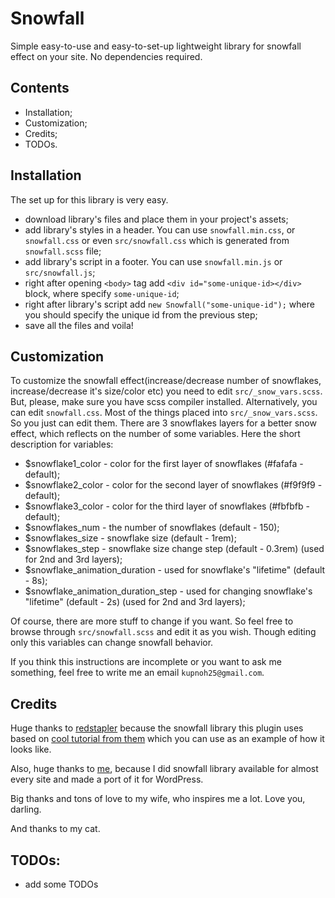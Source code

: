 # Snowfall

Simple easy-to-use and easy-to-set-up lightweight library for snowfall effect on your site. No dependencies required.

## Contents
- Installation;
- Customization;
- Credits;
- TODOs.

## Installation
The set up for this library is very easy.
- download library's files and place them in your project's assets;
- add library's styles in a header. You can use `snowfall.min.css`, or `snowfall.css` or even `src/snowfall.css` which is generated from `snowfall.scss` file;
- add library's script in a footer. You can use `snowfall.min.js` or `src/snowfall.js`;
- right after opening `<body>` tag add `<div id="some-unique-id></div>` block, where specify `some-unique-id`;
- right after library's script add `new Snowfall("some-unique-id");` where you should specify the unique id from the previous step;
- save all the files and voila!

## Customization
To customize the snowfall effect(increase/decrease number of snowflakes, increase/decrease it's size/color etc) you need to edit `src/_snow_vars.scss`. But, please, make sure you have scss compiler installed. Alternatively, you can edit `snowfall.css`.
Most of the things placed into `src/_snow_vars.scss`. So you just can edit them.
There are 3 snowflakes layers for a better snow effect, which reflects on the number of some variables.
Here the short description for variables:
- $snowflake1_color - color for the first layer of snowflakes (#fafafa - default);
- $snowflake2_color - color for the second layer of snowflakes (#f9f9f9 - default);
- $snowflake3_color - color for the third layer of snowflakes (#fbfbfb - default);
- $snowflakes_num - the number of snowflakes (default - 150);
- $snowflakes_size - snowflake size (default - 1rem);
- $snowflakes_step - snowflake size change step (default - 0.3rem) (used for 2nd and 3rd layers);
- $snowflake_animation_duration - used for snowflake's "lifetime" (default - 8s);
- $snowflake_animation_duration_step - used for changing snowflake's "lifetime" (default - 2s) (used for 2nd and 3rd layers);

Of course, there are more stuff to change if you want. So feel free to browse through `src/snowfall.scss` and edit it as you wish. Though editing only this variables can change snowfall behavior.

If you think this instructions are incomplete or you want to ask me something, feel free to write me an email `kupnoh25@gmail.com`.

## Credits
Huge thanks to [redstapler](https://redstapler.co/) because the snowfall library this plugin uses based on [cool tutorial from them](https://www.youtube.com/watch?v=8eyAoBBucHk) which you can use as an example of how it looks like.

Also, huge thanks to [me](https://github.com/KupnoH), because I did snowfall library available for almost every site and made a port of it for WordPress.

Big thanks and tons of love to my wife, who inspires me a lot. Love you, darling.

And thanks to my cat.

## TODOs:
- add some TODOs